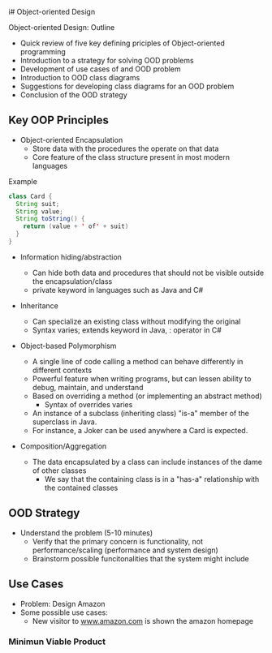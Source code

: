 i# Object-oriented Design

Object-oriented Design: Outline

* Quick review of five key defining priciples of Object-oriented
  programming
* Introduction to a strategy for solving OOD problems
* Development of use cases of and OOD problem
* Introduction to OOD class diagrams
* Suggestions for developing class diagrams for an OOD problem
* Conclusion of the OOD strategy

## Key OOP Principles

* Object-oriented Encapsulation
  - Store data with the procedures the operate on that data
  - Core feature of the class structure present in most modern languages

Example
```java
class Card {
  String suit;
  String value;
  String toString() {
    return (value + ' of' + suit)
  }
}
```

* Information hiding/abstraction
  - Can hide both data and procedures that should not be visible outside
    the encapsulation/class
  - private keyword in languages such as Java and C#

* Inheritance
  - Can specialize an existing class without modifying the original
  - Syntax varies; extends keyword in Java, : operator in C#

* Object-based Polymorphism
  - A single line of code calling a method can behave differently in
    different contexts
  - Powerful feature when writing programs, but can lessen ability to
    debug, maintain, and understand
  - Based on overriding a method (or implementing an abstract method)
    * Syntax of overrides varies
  - An instance of a subclass (inheriting class) "is-a" member of the
    superclass in Java.
  - For instance, a Joker can be used anywhere a Card is expected.

* Composition/Aggregation
  - The data encapsulated by a class can include instances of the dame
    of other classes
    - We say that the containing class is in a "has-a" relationship
      with the contained classes

## OOD Strategy

* Understand the problem (5-10 minutes)
  - Verify that the primary concern is functionality, not
    performance/scaling (performance and system design)
  - Brainstorm possible funcitonalities that the system might include


## Use Cases

* Problem: Design Amazon
* Some possible use cases:
  - New visitor to www.amazon.com is shown the amazon homepage

### Minimun Viable Product

 


